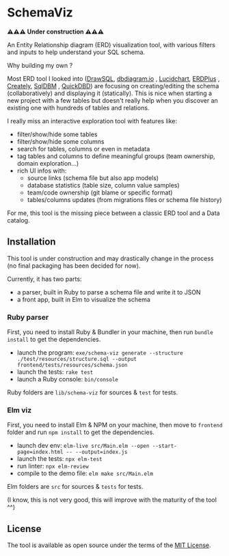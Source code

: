 # SchemaViz

**⚠️⚠️⚠️ Under construction ⚠️⚠️⚠️**

An Entity Relationship diagram (ERD) visualization tool, with various filters and inputs to help understand your SQL
schema.

Why building my own ?

Most ERD tool I looked into ([DrawSQL](https://drawsql.app), [dbdiagram.io](https://dbdiagram.io)
, [Lucidchart](https://www.lucidchart.com/pages/examples/er-diagram-tool), [ERDPlus](https://erdplus.com)
, [Creately](https://creately.com/lp/er-diagram-tool-online), [SqlDBM](https://sqldbm.com)
, [QuickDBD](https://www.quickdatabasediagrams.com)) are focusing on creating/editing the schema (collaboratively) and
displaying it (statically). This is nice when starting a new project with a few tables but doesn't really help when you
discover an existing one with hundreds of tables and relations.

I really miss an interactive exploration tool with features like:

- filter/show/hide some tables
- filter/show/hide some columns
- search for tables, columns or even in metadata
- tag tables and columns to define meaningful groups (team ownership, domain exploration...)
- rich UI infos with:
    - source links (schema file but also app models)
    - database statistics (table size, column value samples)
    - team/code ownership (git blame or specific format)
    - tables/columns updates (from migrations files or schema file history)

For me, this tool is the missing piece between a classic ERD tool and a Data catalog.

## Installation

This tool is under construction and may drastically change in the process (no final packaging has been decided for now).

Currently, it has two parts:

- a parser, built in Ruby to parse a schema file and write it to JSON
- a front app, built in Elm to visualize the schema

### Ruby parser

First, you need to install Ruby & Bundler in your machine, then run `bundle install` to get the dependencies.

- launch the program: `exe/schema-viz generate --structure ./test/resources/structure.sql --output frontend/tests/resources/schema.json`
- launch the tests: `rake test`
- launch a Ruby console: `bin/console`

Ruby folders are `lib/schema-viz` for sources & `test` for tests.

### Elm viz

First, you need to install Elm & NPM on your machine, then move to `frontend` folder and run `npm install` to get the dependencies.

- launch dev env: `elm-live src/Main.elm --open --start-page=index.html -- --output=index.js`
- launch the tests: `npx elm-test`
- run linter: `npx elm-review`
- compile to the demo file: `elm make src/Main.elm`

Elm folders are `src` for sources & `tests` for tests.

(I know, this is not very good, this will improve with the maturity of the tool ^^)

## License

The tool is available as open source under the terms of the [MIT License](https://opensource.org/licenses/MIT).
